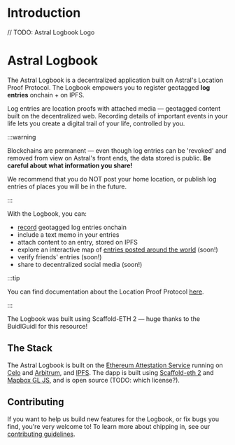 # Introduction

// TODO: Astral Logbook Logo

# Astral Logbook

The Astral Logbook is a decentralized application built on Astral's Location Proof Protocol. The Logbook empowers you to register geotagged
**log entries** onchain + on IPFS.

Log entries are location proofs with attached media — geotagged content built on the decentralized web. Recording details of important
events in your life lets you create a digital trail of your life, controlled by you.

:::warning

Blockchains are permanent — even though log entries can be 'revoked' and removed from view on Astral's front ends, the data stored is
public. **Be careful about what information you share!**

We recommend that you do NOT post your home location, or publish log entries of places you will be in the future.

:::

With the Logbook, you can:

- [record](./registering-entries.md) geotagged log entries onchain
- include a text memo in your entries
- attach content to an entry, stored on IPFS
- explore an interactive map of [entries posted around the world](./multi-entry-views.md) (soon!)
- verify friends' entries (soon!)
- share to decentralized social media (soon!)

:::tip

You can find documentation about the Location Proof Protocol [here](../location-proof-protocol/introduction).

:::

The Logbook was built using Scaffold-ETH 2 — huge thanks to the BuidlGuidl for this resource!

## The Stack

The Astral Logbook is built on the [Ethereum Attestation Service](https://attest.sh) running on [Celo](https://celo.org) and
[Arbitrum](https://arbitrum.io), and [IPFS](https://ipfs.io). The dapp is built using [Scaffold-eth 2](TODO) and
[Mapbox GL JS](https://docs.mapbox.com/mapbox-gl-js), and is open source (TODO: which license?).

## Contributing

If you want to help us build new features for the Logbook, or fix bugs you find, you're very welcome to! To learn more about chipping in,
see our [contributing guidelines](https://github.com/AstralProtocol/astralprotocol/wiki/Contributing-guidelines).
